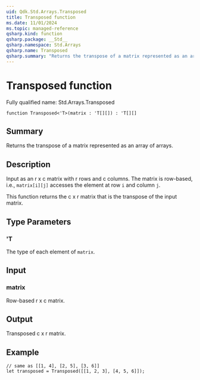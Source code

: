 ```yaml
---
uid: Qdk.Std.Arrays.Transposed
title: Transposed function
ms.date: 11/01/2024
ms.topic: managed-reference
qsharp.kind: function
qsharp.package: __Std__
qsharp.namespace: Std.Arrays
qsharp.name: Transposed
qsharp.summary: "Returns the transpose of a matrix represented as an array of arrays."
---
```


# Transposed function

Fully qualified name: Std.Arrays.Transposed

```qsharp
function Transposed<'T>(matrix : 'T[][]) : 'T[][]
```

## Summary
Returns the transpose of a matrix represented as an array
of arrays.

## Description
Input as an r x c matrix with r rows and c columns.  The matrix
is row-based, i.e., `matrix[i][j]` accesses the element at row `i` and column `j`.

This function returns the c x r matrix that is the transpose of the
input matrix.

## Type Parameters
### 'T
The type of each element of `matrix`.

## Input
### matrix
Row-based r x c matrix.

## Output
Transposed c x r matrix.

## Example
```qsharp
// same as [[1, 4], [2, 5], [3, 6]]
let transposed = Transposed([[1, 2, 3], [4, 5, 6]]);
```
